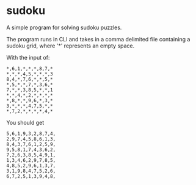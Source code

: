 # sudoku

A simple program for solving sudoku puzzles.

The program runs in CLI and takes in a comma delimited file containing a sudoku grid, where '*' represents an empty space.

With the input of:
```
*,6,1,*,*,*,8,7,*
*,*,*,4,5,*,*,*,3
8,4,*,7,6,*,*,5,*
*,5,*,*,7,*,3,6,*
7,*,*,3,8,5,*,*,1
*,*,4,*,2,*,*,*,*
*,8,*,*,9,6,*,3,*
3,*,*,*,4,7,5,*,*
*,7,2,*,*,*,*,4,*
```

You should get

```
5,6,1,9,3,2,8,7,4,
2,9,7,4,5,8,6,1,3,
8,4,3,7,6,1,2,5,9,
9,5,8,1,7,4,3,6,2,
7,2,6,3,8,5,4,9,1,
1,3,4,6,2,9,7,8,5,
4,8,5,2,9,6,1,3,7,
3,1,9,8,4,7,5,2,6,
6,7,2,5,1,3,9,4,8,
```
